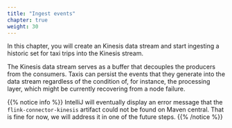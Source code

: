 ```yaml
---
title: "Ingest events"
chapter: true
weight: 30
---
```


In this chapter, you will create an Kinesis data stream and start ingesting a historic set for taxi trips into the Kinesis stream.

The Kinesis data stream serves as a buffer that decouples the producers from the consumers. Taxis can persist the events that they generate into the data stream regardless of the condition of, for instance, the processing layer, which might be currently recovering from a node failure. 

{{% notice info %}}
IntelliJ will eventually display an error message that the `flink-connector-kinesis` artifact could not be found on Maven central. That is fine for now, we will address it in one of the future steps.
{{% /notice %}}
